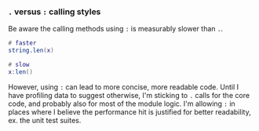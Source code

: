 ### `.` versus `:` calling styles

Be aware the calling methods using `:` is measurably slower than `.`.

```lua
# faster
string.len(x)

# slow
x:len()
```

However, using `:` can lead to more concise, more readable code. Until I have profiling data to suggest otherwise, I'm sticking to `.` calls for the core code, and probably also for most of the module logic. I'm allowing `:` in places where I believe the performance hit is justified for better readability, ex. the unit test suites.
